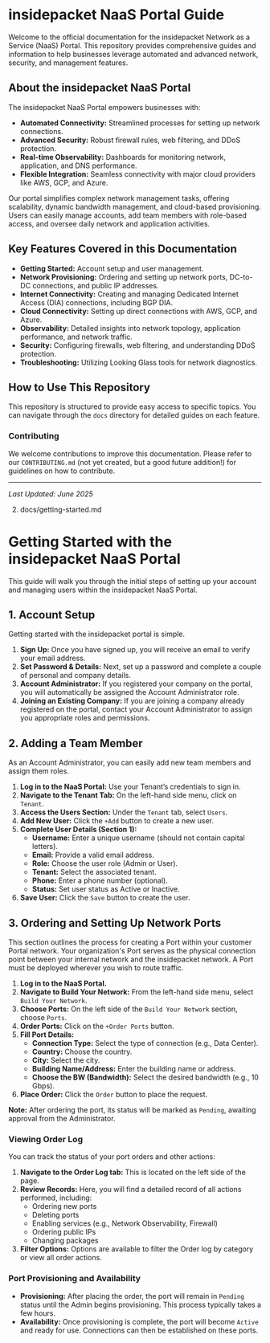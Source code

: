 # insidepacket NaaS Portal Guide

Welcome to the official documentation for the insidepacket Network as a Service (NaaS) Portal. This repository provides comprehensive guides and information to help businesses leverage automated and advanced network, security, and management features.

## About the insidepacket NaaS Portal

The insidepacket NaaS Portal empowers businesses with:
* **Automated Connectivity:** Streamlined processes for setting up network connections.
* **Advanced Security:** Robust firewall rules, web filtering, and DDoS protection.
* **Real-time Observability:** Dashboards for monitoring network, application, and DNS performance.
* **Flexible Integration:** Seamless connectivity with major cloud providers like AWS, GCP, and Azure.

Our portal simplifies complex network management tasks, offering scalability, dynamic bandwidth management, and cloud-based provisioning. Users can easily manage accounts, add team members with role-based access, and oversee daily network and application activities.

## Key Features Covered in this Documentation

* **Getting Started:** Account setup and user management.
* **Network Provisioning:** Ordering and setting up network ports, DC-to-DC connections, and public IP addresses.
* **Internet Connectivity:** Creating and managing Dedicated Internet Access (DIA) connections, including BGP DIA.
* **Cloud Connectivity:** Setting up direct connections with AWS, GCP, and Azure.
* **Observability:** Detailed insights into network topology, application performance, and network traffic.
* **Security:** Configuring firewalls, web filtering, and understanding DDoS protection.
* **Troubleshooting:** Utilizing Looking Glass tools for network diagnostics.

## How to Use This Repository

This repository is structured to provide easy access to specific topics. You can navigate through the `docs` directory for detailed guides on each feature.

### Contributing

We welcome contributions to improve this documentation. Please refer to our `CONTRIBUTING.md` (not yet created, but a good future addition!) for guidelines on how to contribute.

---
*Last Updated: June 2025*

2. docs/getting-started.md

# Getting Started with the insidepacket NaaS Portal

This guide will walk you through the initial steps of setting up your account and managing users within the insidepacket NaaS Portal.

## 1. Account Setup

Getting started with the insidepacket portal is simple.

1.  **Sign Up:** Once you have signed up, you will receive an email to verify your email address.
2.  **Set Password & Details:** Next, set up a password and complete a couple of personal and company details.
3.  **Account Administrator:** If you registered your company on the portal, you will automatically be assigned the Account Administrator role.
4.  **Joining an Existing Company:** If you are joining a company already registered on the portal, contact your Account Administrator to assign you appropriate roles and permissions.

## 2. Adding a Team Member

As an Account Administrator, you can easily add new team members and assign them roles.

1.  **Log in to the NaaS Portal:** Use your Tenant’s credentials to sign in.
2.  **Navigate to the Tenant Tab:** On the left-hand side menu, click on `Tenant`.
3.  **Access the Users Section:** Under the `Tenant` tab, select `Users`.
4.  **Add New User:** Click the `+Add` button to create a new user.
5.  **Complete User Details (Section 1):**
    * **Username:** Enter a unique username (should not contain capital letters).
    * **Email:** Provide a valid email address.
    * **Role:** Choose the user role (Admin or User).
    * **Tenant:** Select the associated tenant.
    * **Phone:** Enter a phone number (optional).
    * **Status:** Set user status as Active or Inactive.
6.  **Save User:** Click the `Save` button to create the user.

## 3. Ordering and Setting Up Network Ports

This section outlines the process for creating a Port within your customer Portal network. Your organization's Port serves as the physical connection point between your internal network and the insidepacket network. A Port must be deployed wherever you wish to route traffic.

1.  **Log in to the NaaS Portal.**
2.  **Navigate to Build Your Network:** From the left-hand side menu, select `Build Your Network`.
3.  **Choose Ports:** On the left side of the `Build Your Network` section, choose `Ports`.
4.  **Order Ports:** Click on the `+Order Ports` button.
5.  **Fill Port Details:**
    * **Connection Type:** Select the type of connection (e.g., Data Center).
    * **Country:** Choose the country.
    * **City:** Select the city.
    * **Building Name/Address:** Enter the building name or address.
    * **Choose the BW (Bandwidth):** Select the desired bandwidth (e.g., 10 Gbps).
6.  **Place Order:** Click the `Order` button to place the request.

**Note:** After ordering the port, its status will be marked as `Pending`, awaiting approval from the Administrator.

### Viewing Order Log

You can track the status of your port orders and other actions:

1.  **Navigate to the Order Log tab:** This is located on the left side of the page.
2.  **Review Records:** Here, you will find a detailed record of all actions performed, including:
    * Ordering new ports
    * Deleting ports
    * Enabling services (e.g., Network Observability, Firewall)
    * Ordering public IPs
    * Changing packages
3.  **Filter Options:** Options are available to filter the Order log by category or view all order actions.

### Port Provisioning and Availability

* **Provisioning:** After placing the order, the port will remain in `Pending` status until the Admin begins provisioning. This process typically takes a few hours.
* **Availability:** Once provisioning is complete, the port will become `Active` and ready for use. Connections can then be established on these ports.
